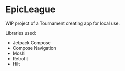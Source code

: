 # EpicLeague
WIP project of a Tournament creating app for local use.

Libraries used:
- Jetpack Compose
- Compose Navigation
- Moshi
- Retrofit
- Hilt
